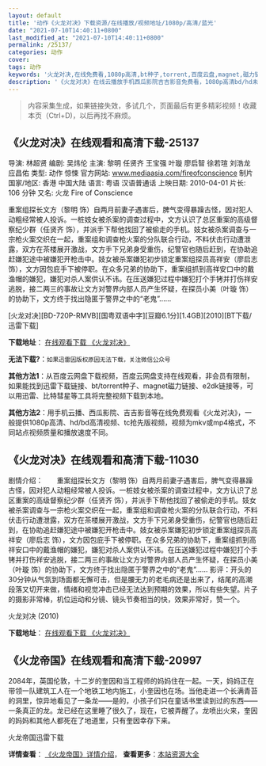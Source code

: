 ```yaml
---
layout: default
title: '动作《火龙对决》下载资源/在线播放/视频地址/1080p/高清/蓝光'
date: "2021-07-10T14:40:11+0800"
last_modified_at: "2021-07-10T14:40:11+0800"
permalink: /25137/
categories: 动作
cover:
tags: 动作
keywords: '火龙对决,在线免费看,1080p高清,bt种子,torrent,百度云盘,magnet,磁力链,迅雷下载资源'
description: '《火龙对决》在线云播放手机西瓜影院吉吉影音免费看，1080p高清bd/hd未删减完整版和tc抢先枪版，mkv/mp4格式，附带bt/torrent种子、magnet/磁力链、百度云盘、网盘资源迅雷下载链接'
---
```


>内容采集生成，如果链接失效，多试几个，页面最后有更多精彩视频！收藏本页（Ctrl+D)，以后再找不麻烦。


## 《火龙对决》在线观看和高清下载-25137

导演: 林超贤 编剧: 吴炜伦 主演: 黎明 任贤齐 王宝强 叶璇 廖启智 徐若瑄 刘浩龙 应昌佑 类型: 动作 惊悚 官方网站: www.mediaasia.com/fireofconscience 制片国家/地区: 香港 中国大陆 语言: 粤语 汉语普通话 上映日期: 2010-04-01 片长: 106 分钟 又名: 火龙 Fire of Conscience

重案组探长文方（黎明 饰）自两月前妻子遇害后，脾气变得暴躁古怪，因对犯人动粗经常被人投诉。一桩妓女被杀案的调查过程中，文方认识了总区重案的高级督察纪少群（任贤齐 饰），并派手下帮他找回了被偷走的手机。妓女被杀案调查与一宗枪火案交织在一起，重案组和调查枪火案的分队联合行动，不料伏击行动遭泄露，双方在茶楼展开激战，文方手下兄弟身受重伤，纪警官也随后赶到，在协助追赶嫌犯途中被嫌犯开枪击中。妓女被杀案嫌犯初步锁定重案组探员高祥安（廖启志 饰），文方因包庇手下被停职。在众多兄弟的协助下，重案组抓到高祥安口中的戴渔帽的嫌犯，嫌犯对杀人案供认不讳。在压送嫌犯过程中嫌犯打个手铐并打伤祥安逃脱，接二两三的事故让文方对警界内部人员产生怀疑，在探员小美（叶璇 饰）的协助下，文方终于找出隐匿于警界之中的“老鬼”……


[火龙对决][BD-720P-RMVB][国粤双语中字][豆瓣6.1分][1.4GB][2010][BT下载/迅雷下载]

**下载地址**： [在线观看下载 《火龙对决》](https://www.btdx8.com/torrent/fire_of_conscience_2010.html) 


**无法下载?**：`如果迅雷因版权原因无法下载，关注微信公众号 `

**其他方法1**：从百度云网盘下载视频，百度云网盘支持在线观看，非会员有限制，如果能找到迅雷下载链接、bt/torrent种子、magnet磁力链接、e2dk链接等，可以用迅雷、比特彗星等工具将完整视频下载到本地。

**其他方法2**：用手机云播、西瓜影院、吉吉影音等在线免费观看《火龙对决》，一般提供1080p高清、hd/bd高清视频、tc抢先版视频，视频为mkv或mp4格式，不同站点视频质量和播放速度不同。


## 《火龙对决》在线观看和高清下载-11030

剧情介绍：　　重案组探长文方（黎明 饰）自两月前妻子遇害后，脾气变得暴躁古怪，因对犯人动粗经常被人投诉。一桩妓女被杀案的调查过程中，文方认识了总区重案的高级督察纪少群（任贤齐 饰），并派手下帮他找回了被偷走的手机。妓女被杀案调查与一宗枪火案交织在一起，重案组和调查枪火案的分队联合行动，不料伏击行动遭泄露，双方在茶楼展开激战，文方手下兄弟身受重伤，纪警官也随后赶到，在协助追赶嫌犯途中被嫌犯开枪击中。妓女被杀案嫌犯初步锁定重案组探员高祥安（廖启志 饰），文方因包庇手下被停职。在众多兄弟的协助下，重案组抓到高祥安口中的戴渔帽的嫌犯，嫌犯对杀人案供认不讳。在压送嫌犯过程中嫌犯打个手铐并打伤祥安逃脱，接二两三的事故让文方对警界内部人员产生怀疑，在探员小美（叶璇 饰）的协助下，文方终于找出隐匿于警界之中的“老鬼”…… 影评：开头的30分钟从气氛到场面都无懈可击，但是腰无力的老毛病还是出来了，结尾的高潮段落又切开来做，情绪和视觉冲击已经无法达到预期的效果，所以有些失望。片子的摄影非常棒，机位运动和分镜、镜头节奏相当的快，效果非常好，赞一个。


火龙对决 (2010)

**下载地址**： [在线观看下载 《火龙对决》](https://www.btbtdy.me/btdy/dy8012.html) 


## 《火龙帝国》在线观看和高清下载-20997

2084年，英国伦敦，十二岁的奎因和当工程师的妈妈住在一起。一天，妈妈正在带领一队建筑工人在一个地铁工地内施工，小奎因也在场。当他走进一个长满青苔的洞里，惊异地看见了一条龙——是的，小孩子们只在童话书里读到过的东西&mdash;—一条真正的龙。龙已经在这里睡了很久了，现在，它被弄醒了。龙喷出火来，奎因的妈妈和其他人都死在了地道里，只有奎因幸存下来。


火龙帝国迅雷下载

**详情查看**： [《火龙帝国》详情介绍](/movie/20997/)， **查看更多**：[本站资源大全](/movie/t/all/)

